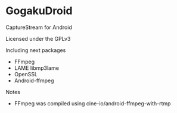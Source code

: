 GogakuDroid
===========

CaptureStream for Android  

Licensed under the GPLv3  

Including next packages
 * FFmpeg
 * LAME libmp3lame
 * OpenSSL
 * Android-ffmpeg

Notes
 * FFmpeg was compiled using cine-io/android-ffmpeg-with-rtmp



